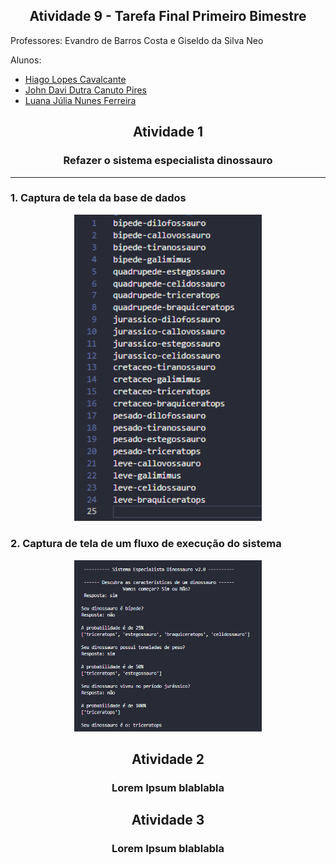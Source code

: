 <h2 align = center> Atividade 9 - Tarefa Final Primeiro Bimestre </h2>

Professores: Evandro de Barros Costa e Giseldo da Silva Neo

Alunos:

- <a href="https://github.com/hglps">Hiago Lopes Cavalcante</a>
- <a href="https://github.com/JohnQ00">John Davi Dutra Canuto Pires</a>
- <a href="https://github.com/ferreiraluana">Luana Júlia Nunes Ferreira</a>

<h2 align = center> Atividade 1 </h2>
<h3 align = center> Refazer o sistema especialista dinossauro </h3>

<hr>

### 1. Captura de tela da base de dados

<p align = center>
    <img src = '/images/regras.png' width = '300'>
</p>

### 2. Captura de tela de um fluxo de execução do sistema

<p align = center>
    <img src = '/images/teste.png' width = '300'>
</p>

<h2 align = center> Atividade 2 </h2>
<h3 align = center> Lorem Ipsum blablabla </h3>

<h2 align = center> Atividade 3 </h2>
<h3 align = center> Lorem Ipsum blablabla </h3>
